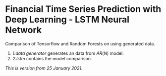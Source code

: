 # Financial Time Series Prediction with Deep Learning - LSTM Neural Network

Comparison of Tensorflow and Random Forests on using generated data.

1. *1.data generator* generates  an data from $AR(N)$ model.
2. *2.lstm* contains the model comparison.

*This is version from 25 January 2021.*

